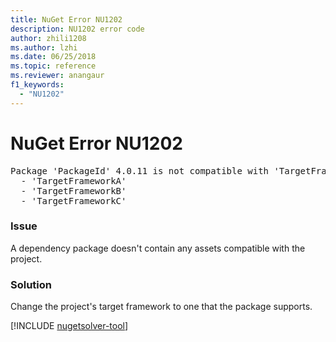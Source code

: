 ```yaml
---
title: NuGet Error NU1202
description: NU1202 error code
author: zhili1208
ms.author: lzhi
ms.date: 06/25/2018
ms.topic: reference
ms.reviewer: anangaur
f1_keywords: 
  - "NU1202"
---
```


# NuGet Error NU1202

<pre>Package 'PackageId' 4.0.11 is not compatible with 'TargetFramework'. Package 'PackageId' 4.0.11 supports:<br/>  - 'TargetFrameworkA'<br/>  - 'TargetFrameworkB'<br/>  - 'TargetFrameworkC'</pre>

### Issue
A dependency package doesn't contain any assets compatible with the project.

### Solution
Change the project's target framework to one that the package supports.

[!INCLUDE [nugetsolver-tool](../../includes/nugetsolver-tool.md)]